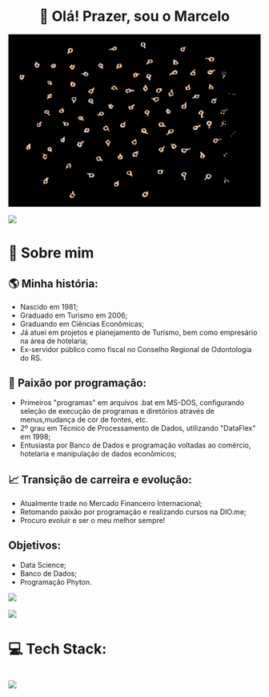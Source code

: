 <h1 align="center">👋 Olá! Prazer, sou o Marcelo </h1>
<p align="center"><img src="evolution.gif" width="800" alt="evolution.gif"></p>
<img src="https://user-images.githubusercontent.com/73097560/115834477-dbab4500-a447-11eb-908a-139a6edaec5c.gif">             

# 💫 Sobre mim
## 🌎 Minha história:

- Nascido em 1981;
- Graduado em Turismo em 2006; 
- Graduando em Ciências Econômicas;
- Já atuei em projetos e planejamento de Turismo, bem como empresário na área de hotelaria;
- Ex-servidor público como fiscal no Conselho Regional de Odontologia do RS.

## 💾 Paixão por programação:
- Primeiros "programas" em arquivos .bat em MS-DOS, configurando seleção de execução de programas e diretórios através de menus,mudança de cor de fontes, etc.
- 2º grau em Técnico de Processamento de Dados, utilizando "DataFlex" em 1998;
- Entusiasta por Banco de Dados e programação voltadas ao comércio, hotelaria e manipulação de dados econômicos;

## 📈 Transição de carreira e evolução:
- Atualmente trade no Mercado Financeiro Internacional;
- Retomando paixão por programação e realizando cursos na DIO.me;
- Procuro evoluir e ser o meu melhor sempre!

## Objetivos:
- Data Science;
- Banco de Dados;
- Programação Phyton.

![](https://komarev.com/ghpvc/?username=adityakumar28&color=447ff7&label=Visitor+count)

<img src="https://user-images.githubusercontent.com/73097560/115834477-dbab4500-a447-11eb-908a-139a6edaec5c.gif">

# 💻 Tech Stack:

<br>
<img src="https://user-images.githubusercontent.com/73097560/115834477-dbab4500-a447-11eb-908a-139a6edaec5c.gif">

<!-- # 📊 GitHub Stats: -->
<!-- ![](https://github-readme-stats.vercel.app/api?username=AdityaKumar28&theme=react&hide_border=false&include_all_commits=true&count_private=true)<br/> -->
<!-- ![](https://github-readme-streak-stats.herokuapp.com/?user=AdityaKumar28&theme=react&hide_border=false)<br/> -->
<!-- ![](https://github-readme-stats.vercel.app/api/top-langs/?username=AdityaKumar28&theme=react&hide_border=false&include_all_commits=true&count_private=true&layout=compact)<br/> -->

<!-- <img src="https://user-images.githubusercontent.com/73097560/115834477-dbab4500-a447-11eb-908a-139a6edaec5c.gif"> -->


<!-- ## 🏆 GitHub Trophies
![](https://github-profile-trophy.vercel.app/?username=AdityaKumar28&theme=algolia&no-frame=true&no-bg=true&margin-w=5)

<img src="https://user-images.githubusercontent.com/73097560/115834477-dbab4500-a447-11eb-908a-139a6edaec5c.gif">  -->



